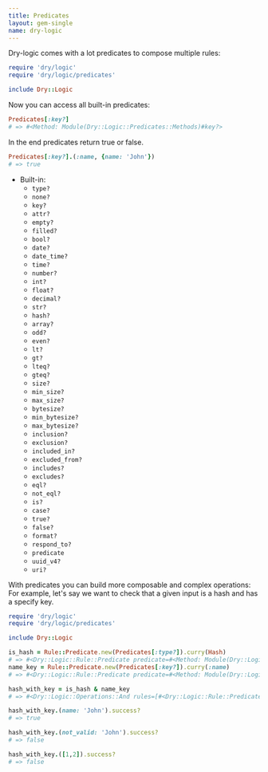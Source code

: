 ```yaml
---
title: Predicates
layout: gem-single
name: dry-logic
---
```


Dry-logic comes with a lot predicates to compose multiple rules:

``` ruby
require 'dry/logic'
require 'dry/logic/predicates'

include Dry::Logic
```

Now you can access all built-in predicates:

``` ruby
Predicates[:key?]
# => #<Method: Module(Dry::Logic::Predicates::Methods)#key?>
```

In the end predicates return true or false.

```ruby
Predicates[:key?].(:name, {name: 'John'})
# => true
```

* Built-in:
  - `type?`
  - `none?`
  - `key?`
  - `attr?`
  - `empty?`
  - `filled?`
  - `bool?`
  - `date?`
  - `date_time?`
  - `time?`
  - `number?`
  - `int?`
  - `float?`
  - `decimal?`
  - `str?`
  - `hash?`
  - `array?`
  - `odd?`
  - `even?`
  - `lt?`
  - `gt?`
  - `lteq?`
  - `gteq?`
  - `size?`
  - `min_size?`
  - `max_size?`
  - `bytesize?`
  - `min_bytesize?`
  - `max_bytesize?`
  - `inclusion?`
  - `exclusion?`
  - `included_in?`
  - `excluded_from?`
  - `includes?`
  - `excludes?`
  - `eql?`
  - `not_eql?`
  - `is?`
  - `case?`
  - `true?`
  - `false?`
  - `format?`
  - `respond_to?`
  - `predicate`
  - `uuid_v4?`
  - `uri?`

With predicates you can build more composable and complex operations:
For example, let's say we want to check that a given input is a hash and has a specify key.

``` ruby
require 'dry/logic'
require 'dry/logic/predicates'

include Dry::Logic

is_hash = Rule::Predicate.new(Predicates[:type?]).curry(Hash)
# => #<Dry::Logic::Rule::Predicate predicate=#<Method: Module(Dry::Logic::Predicates::Methods)#type?> options={:args=>[:hash]}>
name_key = Rule::Predicate.new(Predicates[:key?]).curry(:name)
# => #<Dry::Logic::Rule::Predicate predicate=#<Method: Module(Dry::Logic::Predicates::Methods)#key?> options={:args=>[:name]}>

hash_with_key = is_hash & name_key
# => #<Dry::Logic::Operations::And rules=[#<Dry::Logic::Rule::Predicate predicate=#<Method: Module(Dry::Logic::Predicates::Methods)#type?> options={:args=>[:hash]}>, #<Dry::Logic::Rule::Predicate predicate=#<Method: Module(Dry::Logic::Predicates::Methods)#key?> options={:args=>[:name]}>] options={}>

hash_with_key.(name: 'John').success?
# => true

hash_with_key.(not_valid: 'John').success?
# => false

hash_with_key.([1,2]).success?
# => false
```
